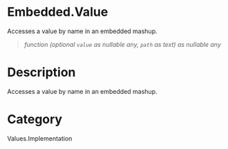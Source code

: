 ﻿# Embedded.Value
Accesses a value by name in an embedded mashup.
> _function (optional <code>value</code> as nullable any, <code>path</code> as text) as nullable any_
# Description 
Accesses a value by name in an embedded mashup.

# Category 
Values.Implementation
